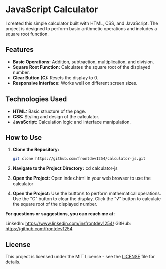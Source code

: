 # JavaScript Calculator

I created this simple calculator built with HTML, CSS, and JavaScript. The project is designed to perform basic arithmetic operations and includes a square root function.

## Features

- **Basic Operations:** Addition, subtraction, multiplication, and division.
- **Square Root Function:** Calculates the square root of the displayed number.
- **Clear Button (C):** Resets the display to 0.
- **Responsive Interface:** Works well on different screen sizes.

## Technologies Used

- **HTML:** Basic structure of the page.
- **CSS:** Styling and design of the calculator.
- **JavaScript:** Calculation logic and interface manipulation.

## How to Use

1. **Clone the Repository:**
   ```sh
   git clone https://github.com/frontdev1254/calculator-js.git

2. **Navigate to the Project Directory:**
cd calculator-js

3. **Open the Project:**
Open index.html in your web browser to use the calculator

4. **Open the Project:**
Use the buttons to perform mathematical operations. Use the "C" button to clear the display. Click the "√" button to calculate the square root of the displayed number.

**For questions or suggestions, you can reach me at:**

LinkedIn: https://www.linkedin.com/in/frontdev1254/
GitHub: https://github.com/frontdev1254

## License

This project is licensed under the MIT License - see the [LICENSE](./LICENSE.txt) file for details.
